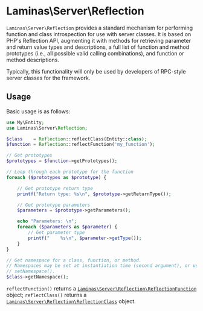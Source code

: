 # Laminas\\Server\\Reflection

`Laminas\Server\Reflection` provides a standard mechanism for performing function
and class introspection for use with server classes. It is based on PHP's
Reflection API, augmenting it with methods for retrieving parameter and return
value types and descriptions, a full list of function and method prototypes
(i.e., all possible valid calling combinations), and function or method
descriptions.

Typically, this functionality will only be used by developers of RPC-style
server classes for the framework.

## Usage

Basic usage is as follows:

```php
use My\Entity;
use Laminas\Server\Reflection;

$class    = Reflection::reflectClass(Entity::class);
$function = Reflection::reflectFunction('my_function');

// Get prototypes
$prototypes = $function->getPrototypes();

// Loop through each prototype for the function
foreach ($prototypes as $prototype) {

    // Get prototype return type
    printf("Return type: %s\n", $prototype->getReturnType());

    // Get prototype parameters
    $parameters = $prototype->getParameters();

    echo "Parameters: \n";
    foreach ($parameters as $parameter) {
        // Get parameter type
        printf("    %s\n", $parameter->getType());
    }
}

// Get namespace for a class, function, or method.
// Namespaces may be set at instantiation time (second argument), or using
// setNamespace().
$class->getNamespace();
```

`reflectFunction()` returns a
[`Laminas\Server\Reflection\ReflectionFunction`](https://github.com/laminas/laminas-server/blob/master/src/Reflection/ReflectionFunction.php)
object; `reflectClass()` returns a
[`Laminas\Server\Reflection\ReflectionClass`](https://github.com/laminas/laminas-server/blob/master/src/Reflection/ReflectionClass.php)
object.
